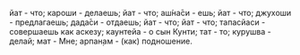 йат - что; кароши - делаешь; йат - что; аш́на̄си - ешь; йат - что; джухоши - предлагаешь; дада̄си - отдаешь; йат - что; йат - что; тапасйаси - совершаешь как аскезу; каунтейа - о сын Кунти; тат - то; курушва - делай; мат - Мне; арпан̣ам - (как) подношение.
